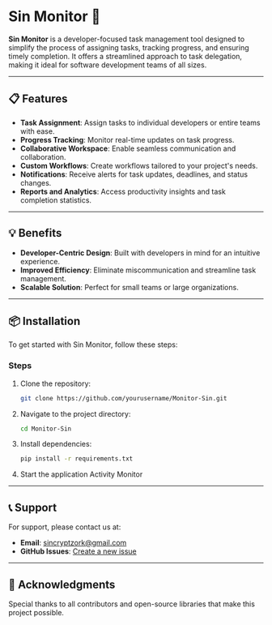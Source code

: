 # Sin Monitor 🚀

**Sin Monitor** is a developer-focused task management tool designed to simplify the process of assigning tasks, tracking progress, and ensuring timely completion. It offers a streamlined approach to task delegation, making it ideal for software development teams of all sizes.

---

## 📋 Features

- **Task Assignment**: Assign tasks to individual developers or entire teams with ease.
- **Progress Tracking**: Monitor real-time updates on task progress.
- **Collaborative Workspace**: Enable seamless communication and collaboration.
- **Custom Workflows**: Create workflows tailored to your project's needs.
- **Notifications**: Receive alerts for task updates, deadlines, and status changes.
- **Reports and Analytics**: Access productivity insights and task completion statistics.

---

## 💡 Benefits

- **Developer-Centric Design**: Built with developers in mind for an intuitive experience.
- **Improved Efficiency**: Eliminate miscommunication and streamline task management.
- **Scalable Solution**: Perfect for small teams or large organizations.

---

## 📦 Installation

To get started with Sin Monitor, follow these steps:

### Steps

1. Clone the repository:
   ```bash
   git clone https://github.com/yourusername/Monitor-Sin.git
   ```

2. Navigate to the project directory:
   ```bash
   cd Monitor-Sin
   ```

3. Install dependencies:
   ```bash
   pip install -r requirements.txt
   ```

4. Start the application Activity Monitor
   







---

## 📞 Support

For support, please contact us at:

- **Email**: sincryptzork@gmail.com
- **GitHub Issues**: [Create a new issue](https://github.com/samay825/sin-monitor/issues)

---

## 🌟 Acknowledgments

Special thanks to all contributors and open-source libraries that make this project possible.
